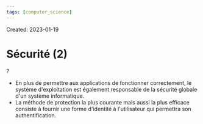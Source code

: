 ```yaml
---
tags: [computer_science] 
---
```

Created: 2023-01-19

# Sécurité (2)
?
- En plus de permettre aux applications de fonctionner correctement, le système d'exploitation est également responsable de la sécurité globale d'un système informatique.
- La méthode de protection la plus courante mais aussi la plus efficace consiste à fournir une forme d'identité à l'utilisateur qui permettra son authentification.
<!--SR:!2023-02-16,8,250-->